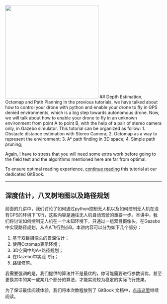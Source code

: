 <img width="300px" src="https://blobscdn.gitbook.com/v0/b/gitbook-28427.appspot.com/o/assets%2F-LYUhlGdK9Y1iLhupMFC%2F-Le-pbmWyVALS-76fVNx%2F-Le-pgaHG2WlZufxbZO3%2Ft4-A*-1.png?alt=media&token=cd0b31ea-645d-48e1-830b-535001f1fae8"/>
## Depth Estimation, Octomap and Path Planning
In the previous tutorials, we have talked about how to control your drone with python and enable your drone to fly in GPS denied environments, which is a big step towards autonomous drone. Now, we will talk about how to enable your drone to fly in an unknown environment from point A to point B, with the help of a pair of stereo camera only, in Gazebo simulator. This tutorial can be organized as follow:
1. Obstacle distance estimation with Stereo Camera;
2. Octomap as a way to represent the environment;
3. A* path finding in 3D space;
4. Simple path pruning;


Again, I have to stress that you will need some extra work before going to the field test and the algorithms mentioned here are far from optimal. 

To ensure optimal reading experience, [continue reading](https://gaas.gitbook.io/guide/build-your-own-autonomous-drone-part-4-stereo-depth-estimation-octomap-and-path-planning.) this tutorial at our dedicated GitBook.

---

## 深度估计，八叉树地图以及路径规划
前面的几讲中，我们讨论了如何通过python控制无人机以及如何控制无人机在没有GPS的环境下飞行，这些内容是通往无人机自动驾驶的重要一步。本讲中，我们将讨论如何控制无人机在一个未知环境下，只通过一组双目摄像头，在Gazebo中实现路径规划，从点A飞行到点B。本讲内容可以分为如下几个部分：
1. 基于双目摄像头的景深估计；
2. 使用Octomap表示环境；
3. 3D空间中的A*路径规划；
4. 在Gazebo中实验飞行；
5. 路径修剪。


我需要强调的是，我们提供的算法并不是最优的，你可能需要进行参数调优，甚至更换其中的某一或某几个部分的算法，才能实现较为稳定的实际飞行效果。

为了保证最佳阅读体验，我们将本次教程放到了 GitBook 文档中，[点击这里](https://gaas.gitbook.io/guide/wu-ren-ji-zi-dong-jia-shi-xi-lie-part-4-shen-du-gu-ji-ba-cha-shu-di-tu-yi-ji-lu-jing-gui-hua)继续阅读。

